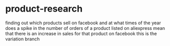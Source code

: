 # product-research
finding out which products sell on facebook and at what times of the year
does a spike in the number of orders of a product listed on  aliexpress mean that there is an increase in sales for that product on facebook
this is the variation branch
